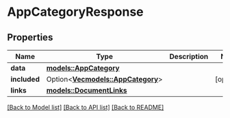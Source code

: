 # AppCategoryResponse

## Properties

Name | Type | Description | Notes
------------ | ------------- | ------------- | -------------
**data** | [**models::AppCategory**](AppCategory.md) |  | 
**included** | Option<[**Vec<models::AppCategory>**](AppCategory.md)> |  | [optional]
**links** | [**models::DocumentLinks**](DocumentLinks.md) |  | 

[[Back to Model list]](../README.md#documentation-for-models) [[Back to API list]](../README.md#documentation-for-api-endpoints) [[Back to README]](../README.md)


